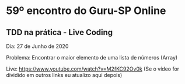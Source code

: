 # 59º encontro do Guru-SP Online

## TDD na prática - Live Coding

Dia: 27 de Junho de 2020

Problema: Encontrar o maior elemento de uma lista de números (Array)

Live: https://www.youtube.com/watch?v=M2fKC92Ov0k (Se o vídeo for dividido em outros links eu atualizo aqui depois)
